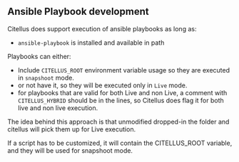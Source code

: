 ## Ansible Playbook development

Citellus does support execution of ansible playbooks as long as:

- `ansible-playbook` is installed and available in path

Playbooks can either:
- Include `CITELLUS_ROOT` environment variable usage so they are executed in `snapshoot` mode. 
- or not have it, so they will be executed only in `Live` mode.
- for playbooks that are valid for both Live and non Live, a comment with `CITELLUS_HYBRID` should be in the lines, so Citellus does flag it for both live and non live execution.

The idea behind this approach is that unmodified dropped-in the folder and citellus will pick them up for Live execution.

If a script has to be customized, it will contain the CITELLUS_ROOT variable, and they will be used for snapshoot mode.
